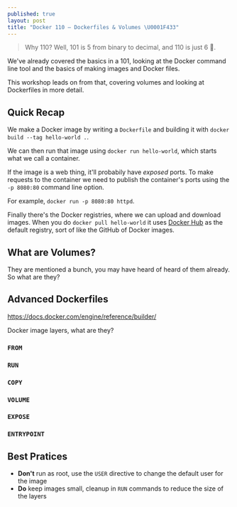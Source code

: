 ```yaml
---
published: true
layout: post
title: "Docker 110 – Dockerfiles & Volumes \U0001F433"
---
```


> Why 110? Well, 101 is 5 from binary to decimal, and 110 is just 6 🤷.

We've already covered the basics in a 101, looking at the Docker command line tool and the basics of making images and Docker files.
 
This workshop leads on from that, covering volumes and looking at Dockerfiles in more detail.

## Quick Recap

We make a Docker image by writing a `Dockerfile` and building it with `docker build --tag hello-world .`.

We can then run that image using `docker run hello-world`, which starts what we call a container.

If the image is a web thing, it'll probabily have _exposed_ ports. To make requests to the container we need to publish the container's ports using the `-p 8080:80` command line option.

For example, `docker run -p 8080:80 httpd`.

Finally there's the Docker registries, where we can upload and download images. When you do `docker pull hello-world` it uses [Docker Hub](https://hub.docker.com) as the default registry, sort of like the GitHub of Docker images.

## What are Volumes?

They are mentioned a bunch, you may have heard of heard of them already. So what are they?

## Advanced Dockerfiles

https://docs.docker.com/engine/reference/builder/

Docker image layers, what are they?

### `FROM`

### `RUN`

### `COPY`

### `VOLUME`

### `EXPOSE`

### `ENTRYPOINT`

## Best Pratices

* **Don't** run as root, use the `USER` directive to change the default user for the image
* **Do** keep images small, cleanup in `RUN` commands to reduce the size of the layers

